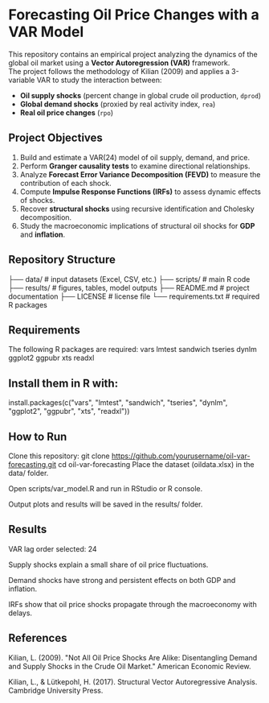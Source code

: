 # Forecasting Oil Price Changes with a VAR Model

This repository contains an empirical project analyzing the dynamics of the global oil market using a **Vector Autoregression (VAR)** framework.  
The project follows the methodology of Kilian (2009) and applies a 3-variable VAR to study the interaction between:

- **Oil supply shocks** (percent change in global crude oil production, `dprod`)
- **Global demand shocks** (proxied by real activity index, `rea`)
- **Real oil price changes** (`rpo`)

## Project Objectives
1. Build and estimate a VAR(24) model of oil supply, demand, and price.  
2. Perform **Granger causality tests** to examine directional relationships.  
3. Analyze **Forecast Error Variance Decomposition (FEVD)** to measure the contribution of each shock.  
4. Compute **Impulse Response Functions (IRFs)** to assess dynamic effects of shocks.  
5. Recover **structural shocks** using recursive identification and Cholesky decomposition.  
6. Study the macroeconomic implications of structural oil shocks for **GDP** and **inflation**.

## Repository Structure
├── data/ # input datasets (Excel, CSV, etc.)
├── scripts/ # main R code
├── results/ # figures, tables, model outputs
├── README.md # project documentation
├── LICENSE # license file
└── requirements.txt # required R packages

## Requirements
The following R packages are required:
vars
lmtest
sandwich
tseries
dynlm
ggplot2
ggpubr
xts
readxl


## Install them in R with:
install.packages(c("vars", "lmtest", "sandwich", "tseries", 
                   "dynlm", "ggplot2", "ggpubr", "xts", "readxl"))

## How to Run
Clone this repository:
git clone https://github.com/yourusername/oil-var-forecasting.git
cd oil-var-forecasting
Place the dataset (oildata.xlsx) in the data/ folder.

Open scripts/var_model.R and run in RStudio or R console.

Output plots and results will be saved in the results/ folder.

## Results
VAR lag order selected: 24

Supply shocks explain a small share of oil price fluctuations.

Demand shocks have strong and persistent effects on both GDP and inflation.

IRFs show that oil price shocks propagate through the macroeconomy with delays.

## References
Kilian, L. (2009). "Not All Oil Price Shocks Are Alike: Disentangling Demand and Supply Shocks in the Crude Oil Market." American Economic Review.

Kilian, L., & Lütkepohl, H. (2017). Structural Vector Autoregressive Analysis. Cambridge University Press.
